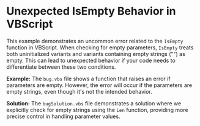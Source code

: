 # Unexpected IsEmpty Behavior in VBScript

This example demonstrates an uncommon error related to the `IsEmpty` function in VBScript. When checking for empty parameters, `IsEmpty` treats both uninitialized variants and variants containing empty strings ("") as empty. This can lead to unexpected behavior if your code needs to differentiate between these two conditions.

**Example:** The `bug.vbs` file shows a function that raises an error if parameters are empty. However, the error will occur if the parameters are empty strings, even though it's not the intended behavior.

**Solution:** The `bugSolution.vbs` file demonstrates a solution where we explicitly check for empty strings using the `Len` function, providing more precise control in handling parameter values.
